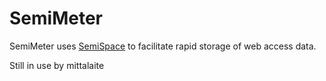 # SemiMeter

SemiMeter uses <a href="http://www.semispace.org/" alt="SemiSpace">SemiSpace</a> to facilitate rapid storage of web access data.
 
Still in use by mittalaite
